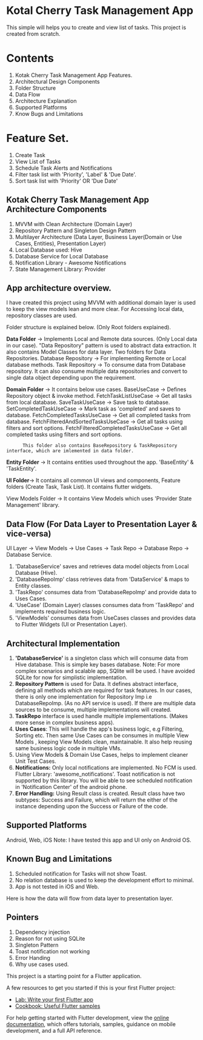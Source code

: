 # Kotal Cherry Task Management App

This simple will helps you to create and view list of tasks. This project is created from scratch.

# Contents
1. Kotak Cherry Task Management App Features.
2. Architectural Design Components
3. Folder Structure
4. Data Flow 
5. Architecture Explanation
6. Supported Platforms
7. Know Bugs and Limitations

# Feature Set.
1. Create Task
2. View List of Tasks
3. Schedule Task Alerts and Notifications
4. Filter task list with 'Priority', 'Label' & 'Due Date'.
5. Sort task list with 'Priority' OR 'Due Date'

## Kotak Cherry Task Management App Architecture Components
1. MVVM with Clean Architecture (Domain Layer)
2. Repository Pattern and Singleton Design Pattern
3. Multilayer Architecture (Data Layer, Business Layer(Domain or Use Cases, Entities), Presentation Layer)
4. Local Database used: Hive
5. Database Service for Local Database
6. Notification Library - Awesome Notifications
7. State Management Library: Provider

## App architecture overview.
I have created this project using MVVM with additional domain layer is used to keep the view models 
lean and more clear. For Accessing local data, repository classes are used. 

Folder structure is explained below. (Only Root folders explained).

**Data Folder** -> Implements Local and Remote data sources. (Only Local data in our case). "Data Repository" pattern is used to abstract data extraction.
        It also contains Model Classes for data layer. Two folders for Data Repositories.
        Database Repository -> For implementing Remote or Local database methods. 
        Task Repository -> To consume data from Database repository. It can also consume multiple data repositories and convert to single data object 
        depending upon the requirement.

**Domain Folder** -> It contains below use cases.
          BaseUseCase -> Defines Repository object & invoke method.
          FetchTaskListUseCase -> Get all tasks from local database.
          SaveTaskUseCase -> Save task to database.
          SetCompletedTaskUseCase -> Mark task as 'completed' and saves to database.
          FetchCompletedTasksUseCase -> Get all completed tasks from database.
          FetchFilteredAndSortedTasksUseCase -> Get all tasks using filters and sort options.
          FetchFilteredCompletedTasksUseCase -> Get all completed tasks using filters and sort options.
          
          This folder also contains BaseRepository & TaskRepository interface, which are imlemented in data folder.

**Entity Folder** -> It contains entities used throughout the app. 'BaseEntity' & 'TaskEntity'.

**UI Folder**-> It contains all common UI views and components, Feature folders (Create Task, Task List). It contains flutter widgets.

View Models Folder -> It contains View Models which uses 'Provider State Management' library.

## Data Flow (For Data Layer to Presentation Layer & vice-versa)

UI Layer -> View Models -> Use Cases -> Task Repo -> Database Repo -> Database Service.

1. 'DatabaseService' saves and retrieves data model objects from Local Database (Hive).
2. 'DatabaseRepoImp' class retrieves data from 'DataService' & maps to Entity classes.
3. 'TaskRepo' consumes data from 'DatabaseRepoImp' and provide data to Uses Cases.
4. 'UseCase' (Domain Layer) classes consumes data from 'TaskRepo' and implements required business logic.
5. 'ViewModels' consumes data from UseCases classes and provides data to Flutter Widgets (UI or Presentation Layer).

## Architectural Implementation
1. **'DatabaseService'** is a singleton class which will consume data from Hive database. This is simple key bases database.
   Note: For more complex scenarios and scalable app, SQlite will be used. I have avoided SQLite for now for simplistic implementation.
2. **Repository Pattern** is used for Data. It defines abstract interface, defining all methods which are required for task features. In our cases,
   there is only one implementation for Repository Imp i.e DatabaseRepoImp. (As no API service is used). If there are multiple data sources to be
   consume, multiple implementations will created.
3. **TaskRepo** interface is used handle multiple implementations. (Makes more sense in complex business apps).
4. **Uses Cases**: This will handle the app's business logic, e.g Filtering, Sorting etc. Then same Use Cases can be consumes in multiple View Models
   , keeping View Models clean, maintainable. It also help reusing same business logic code in multiple VMs.
5. Using View Models & Domain Use Cases, helps to implement cleaner Unit Test Cases.
6. **Notifications:** Only local notifications are implemented. No FCM is used. Flutter Library: 'awesome_notifications'. Toast notification is not 
   supported by this library. You will be able to see scheduled notification in 'Notification Center' of the android phone.
7. **Error Handling:** Using Result class is created. Result class have two subtypes: Success and Failure, which will return the either of the instance
   depending upon the Success or Failure of the code.

## Supported Platforms
Android, Web, iOS
Note: I have tested this app and UI only on Android OS.

## Known Bug and Limitations
1. Scheduled notification for Tasks will not show Toast.
2. No relation database is used to keep the development effort to minimal.
3. App is not tested in iOS and Web.

Here is how the data will flow from data layer to presentation layer.




## Pointers
1. Dependency injection
2. Reason for not using SQLite
3. Singleton Pattern
4. Toast notification not working
5. Error Handing
6. Why use cases used.

This project is a starting point for a Flutter application.

A few resources to get you started if this is your first Flutter project:

- [Lab: Write your first Flutter app](https://docs.flutter.dev/get-started/codelab)
- [Cookbook: Useful Flutter samples](https://docs.flutter.dev/cookbook)

For help getting started with Flutter development, view the
[online documentation](https://docs.flutter.dev/), which offers tutorials,
samples, guidance on mobile development, and a full API reference.
